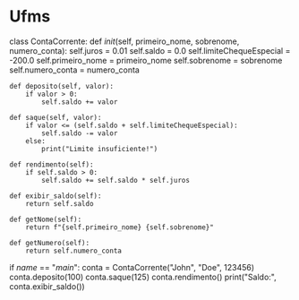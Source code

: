 # Ufms
class ContaCorrente:
    def _init_(self, primeiro_nome, sobrenome, numero_conta):
        self.juros = 0.01
        self.saldo = 0.0
        self.limiteChequeEspecial = -200.0
        self.primeiro_nome = primeiro_nome
        self.sobrenome = sobrenome
        self.numero_conta = numero_conta

    def deposito(self, valor):
        if valor > 0:
            self.saldo += valor

    def saque(self, valor):
        if valor <= (self.saldo + self.limiteChequeEspecial):
            self.saldo -= valor
        else:
            print("Limite insuficiente!")

    def rendimento(self):
        if self.saldo > 0:
            self.saldo += self.saldo * self.juros

    def exibir_saldo(self):
        return self.saldo

    def getNome(self):
        return f"{self.primeiro_nome} {self.sobrenome}"

    def getNumero(self):
        return self.numero_conta

if _name_ == "_main_":
    conta = ContaCorrente("John", "Doe", 123456)
    conta.deposito(100)
    conta.saque(125)
    conta.rendimento()
    print("Saldo:", conta.exibir_saldo())
